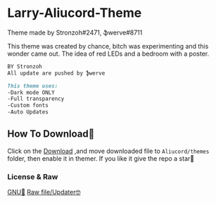 # Larry-Aliucord-Theme
Theme made by Stronzoh#2471, ֆwerve#8711

This theme was created by chance,
bitch was experimenting and this wonder came out.
The idea of ​​red LEDs and a bedroom with a poster.
```md
BY Stronzoh
All update are pushed by ֆwerve 
```
```md
This theme uses:
-Dark mode ONLY
-Full transparency
-Custom fonts
-Auto Updates
```
## How To Download📲
Click on the [Download](https://mega.nz/file/rVIVBapD#P1u9rOpn4Ctqsp30i5xg20d2Rpganb1hpPqbPQnGM5s) 
,and move downloaded file to `Aliucord/themes` folder, then enable it in themer. 
If you like it give the repo a star💫

### License & Raw
[GNU📃](https://github.com/Swerve8711/Larry-Aliucord-Theme/LICENSE) [Raw file/Updater🤓](https://raw.githubusercontent.com/Swerve8711/Larry-Aliucord-Theme/main/Larry.json) 


